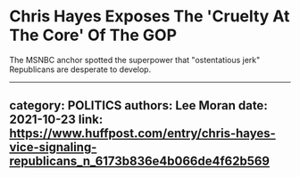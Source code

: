 # Chris Hayes Exposes The 'Cruelty At The Core' Of The GOP

The MSNBC anchor spotted the superpower that "ostentatious jerk" Republicans are desperate to develop.

---
category: POLITICS
authors: Lee Moran
date: 2021-10-23
link: https://www.huffpost.com/entry/chris-hayes-vice-signaling-republicans_n_6173b836e4b066de4f62b569
---
